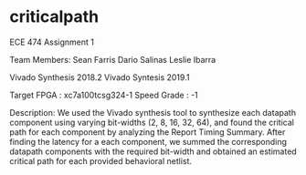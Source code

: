 # criticalpath
ECE 474 Assignment 1

Team Members: Sean Farris
              Dario Salinas
              Leslie Ibarra

Vivado Synthesis 2018.2
Vivado Syntesis 2019.1

Target FPGA : xc7a100tcsg324-1
Speed Grade : -1

Description:
We used the Vivado synthesis tool to synthesize each datapath component using varying bit-widths (2, 8, 16, 32, 64), and found the critical path for each component by analyzing the Report Timing Summary. After finding the latency for a each component, we summed the corresponding datapath components with the required bit-width and obtained an estimated critical path for each provided behavioral netlist.
